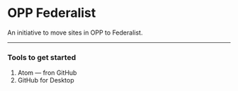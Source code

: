
# OPP Federalist

An initiative to move sites in OPP to Federalist.

---

### Tools to get started
1. Atom — fron GitHub
2. GitHub for Desktop
